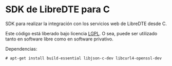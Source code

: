 SDK de LibreDTE para C
======================

SDK para realizar la integración con los servicios web de LibreDTE desde C.

Este código está liberado bajo licencia [LGPL](http://www.gnu.org/licenses/lgpl-3.0.en.html).
O sea, puede ser utilizado tanto en software libre como en software privativo.

Dependencias:

	# apt-get install build-essential libjson-c-dev libcurl4-openssl-dev
